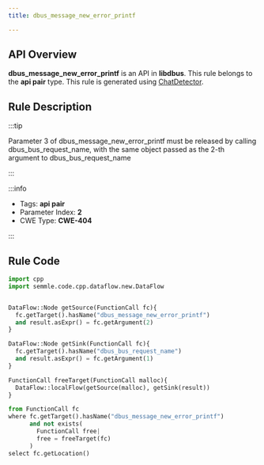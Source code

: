 ```yaml
---
title: dbus_message_new_error_printf

---
```



## API Overview
**dbus_message_new_error_printf** is an API in **libdbus**. This rule belongs to the **api pair** type. This rule is generated using [ChatDetector](../../tools/ChatDetector).
## Rule Description

:::tip

Parameter 3 of dbus_message_new_error_printf must be released by calling dbus_bus_request_name, with the same object passed as the 2-th argument to dbus_bus_request_name

:::

:::info

- Tags: **api pair**
- Parameter Index: **2**
- CWE Type: **CWE-404**

:::

## Rule Code
```python
import cpp
import semmle.code.cpp.dataflow.new.DataFlow


DataFlow::Node getSource(FunctionCall fc){
  fc.getTarget().hasName("dbus_message_new_error_printf")
  and result.asExpr() = fc.getArgument(2)
}

DataFlow::Node getSink(FunctionCall fc){
  fc.getTarget().hasName("dbus_bus_request_name")
  and result.asExpr() = fc.getArgument(1)
}

FunctionCall freeTarget(FunctionCall malloc){
  DataFlow::localFlow(getSource(malloc), getSink(result))
}

from FunctionCall fc
where fc.getTarget().hasName("dbus_message_new_error_printf")
      and not exists(
        FunctionCall free| 
        free = freeTarget(fc)
      )
select fc.getLocation()
```
